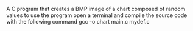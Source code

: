 A C program that creates a BMP image of a chart composed of random values
to use the program open a terminal and compile the source code with the following command
gcc -o chart main.c mydef.c
